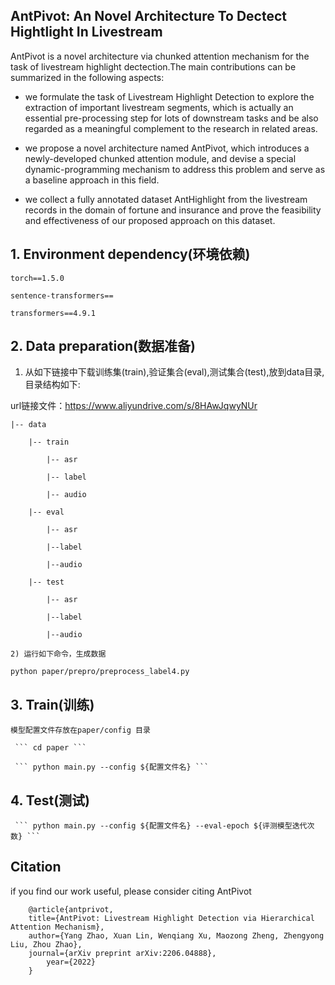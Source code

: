 
## AntPivot: An Novel Architecture To Dectect Hightlight In Livestream

AntPivot is a novel architecture via chunked attention mechanism for the task of livestream highlight dectection.The main contributions can be summarized in the following aspects:

* we formulate the task of Livestream Highlight Detection to explore the extraction of important livestream segments, which is actually an essential pre-processing step for lots of downstream tasks and be also regarded as a meaningful complement to the research in related areas.

* we propose a novel architecture named AntPivot, which introduces a newly-developed chunked attention module, and devise a special dynamic-programming mechanism to address this problem and serve as a baseline approach in this field.

* we collect a fully annotated dataset AntHighlight from the livestream records in the domain of fortune and insurance and prove the feasibility and effectiveness of our proposed approach on this dataset.

## 1. Environment dependency(环境依赖)

    torch==1.5.0

    sentence-transformers==

    transformers==4.9.1
 
## 2. Data preparation(数据准备)
   
   1) 从如下链接中下载训练集(train),验证集合(eval),测试集合(test),放到data目录,目录结构如下:

   url链接文件：https://www.aliyundrive.com/s/8HAwJqwyNUr

	|-- data

		|-- train

			|-- asr

			|-- label

			|-- audio

		|-- eval

			|-- asr

			|--label

			|--audio

		|-- test

			|-- asr

			|--label

			|--audio

	2) 运行如下命令，生成数据

   ``` python paper/prepro/preprocess_label4.py ```
    

## 3. Train(训练)

    模型配置文件存放在paper/config 目录
  
     ``` cd paper ```

     ``` python main.py --config ${配置文件名} ```

## 4. Test(测试)
    
     ``` python main.py --config ${配置文件名} --eval-epoch ${评测模型迭代次数} ```
 

## Citation

if you find our work useful, please consider citing AntPivot

```
    @article{antprivot,
	title={AntPivot: Livestream Highlight Detection via Hierarchical Attention Mechanism},
	author={Yang Zhao, Xuan Lin, Wenqiang Xu, Maozong Zheng, Zhengyong Liu, Zhou Zhao},
	journal={arXiv preprint	arXiv:2206.04888},
        year={2022}
	}

```
